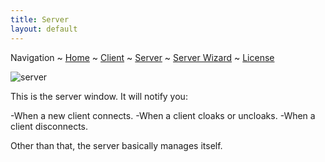 ```yaml
---
title: Server
layout: default
---
```

Navigation ~ [Home](README.md) ~ [Client](CLIENT.md) ~ [Server](SERVER.md) ~ [Server Wizard](WIZARD.md) ~ [License](CREDITS.md)

![server](https://imgur.com/oKUqMzU)

This is the server window. It will notify you:

-When a new client connects.
-When a client cloaks or uncloaks.
-When a client disconnects.

Other than that, the server basically manages itself.
